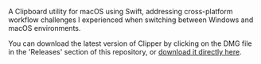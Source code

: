 A Clipboard utility for macOS using Swift, addressing cross-platform workflow challenges I experienced when switching between Windows and macOS environments.


You can download the latest version of Clipper by clicking on the DMG file in the 'Releases' section of this repository, or [download it directly here](https://github.com/B6xb/Clipper/releases/tag/v.0.0.1-apha "download").
